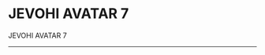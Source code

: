 # JEVOHI                   AVATAR                             7

JEVOHI                   AVATAR                             7
_________________________________________________________________